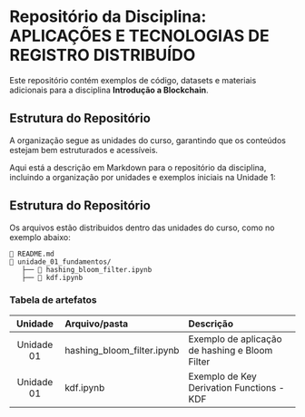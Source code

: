 # Repositório da Disciplina: APLICAÇÕES E TECNOLOGIAS DE REGISTRO DISTRIBUÍDO

Este repositório contém exemplos de código, datasets e materiais adicionais para a disciplina **Introdução a Blockchain**.  

## Estrutura do Repositório  

A organização segue as unidades do curso, garantindo que os conteúdos estejam bem estruturados e acessíveis.  

Aqui está a descrição em Markdown para o repositório da disciplina, incluindo a organização por unidades e exemplos iniciais na Unidade 1:  

## Estrutura do Repositório  

Os arquivos estão distribuidos dentro das unidades do curso, como no exemplo abaixo:

```
📄 README.md
📂 unidade_01_fundamentos/
   ├── 📄 hashing_bloom_filter.ipynb
   ├── 📄 kdf.ipynb
```

### Tabela de artefatos

| Unidade | Arquivo/pasta | Descrição |
| :-:     |  :-           | :-        |
|Unidade 01|hashing_bloom_filter.ipynb | Exemplo de aplicação de hashing e Bloom Filter||
|Unidade 01|kdf.ipynb|Exemplo de Key Derivation Functions - KDF|